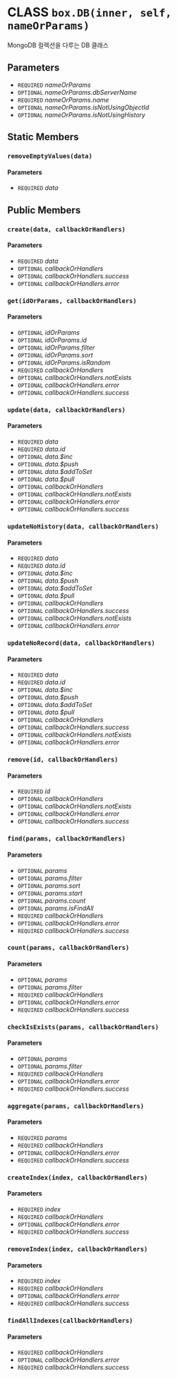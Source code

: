 # CLASS `box.DB(inner, self, nameOrParams)`
MongoDB 컬렉션을 다루는 DB 클래스

## Parameters
* `REQUIRED` *nameOrParams*
* `OPTIONAL` *nameOrParams.dbServerName*
* `REQUIRED` *nameOrParams.name*
* `OPTIONAL` *nameOrParams.isNotUsingObjectId*
* `OPTIONAL` *nameOrParams.isNotUsingHistory*

## Static Members

### `removeEmptyValues(data)`
#### Parameters
* `REQUIRED` *data*

## Public Members

### `create(data, callbackOrHandlers)`
#### Parameters
* `REQUIRED` *data*
* `OPTIONAL` *callbackOrHandlers*
* `OPTIONAL` *callbackOrHandlers.success*
* `OPTIONAL` *callbackOrHandlers.error*

### `get(idOrParams, callbackOrHandlers)`
#### Parameters
* `OPTIONAL` *idOrParams*
* `OPTIONAL` *idOrParams.id*
* `OPTIONAL` *idOrParams.filter*
* `OPTIONAL` *idOrParams.sort*
* `OPTIONAL` *idOrParams.isRandom*
* `REQUIRED` *callbackOrHandlers*
* `OPTIONAL` *callbackOrHandlers.notExists*
* `OPTIONAL` *callbackOrHandlers.error*
* `OPTIONAL` *callbackOrHandlers.success*

### `update(data, callbackOrHandlers)`
#### Parameters
* `REQUIRED` *data*
* `REQUIRED` *data.id*
* `OPTIONAL` *data.$inc*
* `OPTIONAL` *data.$push*
* `OPTIONAL` *data.$addToSet*
* `OPTIONAL` *data.$pull*
* `OPTIONAL` *callbackOrHandlers*
* `OPTIONAL` *callbackOrHandlers.notExists*
* `OPTIONAL` *callbackOrHandlers.error*
* `OPTIONAL` *callbackOrHandlers.success*

### `updateNoHistory(data, callbackOrHandlers)`
#### Parameters
* `REQUIRED` *data*
* `REQUIRED` *data.id*
* `OPTIONAL` *data.$inc*
* `OPTIONAL` *data.$push*
* `OPTIONAL` *data.$addToSet*
* `OPTIONAL` *data.$pull*
* `OPTIONAL` *callbackOrHandlers*
* `OPTIONAL` *callbackOrHandlers.success*
* `OPTIONAL` *callbackOrHandlers.notExists*
* `OPTIONAL` *callbackOrHandlers.error*

### `updateNoRecord(data, callbackOrHandlers)`
#### Parameters
* `REQUIRED` *data*
* `REQUIRED` *data.id*
* `OPTIONAL` *data.$inc*
* `OPTIONAL` *data.$push*
* `OPTIONAL` *data.$addToSet*
* `OPTIONAL` *data.$pull*
* `OPTIONAL` *callbackOrHandlers*
* `OPTIONAL` *callbackOrHandlers.success*
* `OPTIONAL` *callbackOrHandlers.notExists*
* `OPTIONAL` *callbackOrHandlers.error*

### `remove(id, callbackOrHandlers)`
#### Parameters
* `REQUIRED` *id*
* `OPTIONAL` *callbackOrHandlers*
* `OPTIONAL` *callbackOrHandlers.notExists*
* `OPTIONAL` *callbackOrHandlers.error*
* `OPTIONAL` *callbackOrHandlers.success*

### `find(params, callbackOrHandlers)`
#### Parameters
* `OPTIONAL` *params*
* `OPTIONAL` *params.filter*
* `OPTIONAL` *params.sort*
* `OPTIONAL` *params.start*
* `OPTIONAL` *params.count*
* `OPTIONAL` *params.isFindAll*
* `REQUIRED` *callbackOrHandlers*
* `OPTIONAL` *callbackOrHandlers.error*
* `REQUIRED` *callbackOrHandlers.success*

### `count(params, callbackOrHandlers)`
#### Parameters
* `OPTIONAL` *params*
* `OPTIONAL` *params.filter*
* `REQUIRED` *callbackOrHandlers*
* `OPTIONAL` *callbackOrHandlers.error*
* `REQUIRED` *callbackOrHandlers.success*

### `checkIsExists(params, callbackOrHandlers)`
#### Parameters
* `OPTIONAL` *params*
* `OPTIONAL` *params.filter*
* `REQUIRED` *callbackOrHandlers*
* `OPTIONAL` *callbackOrHandlers.error*
* `REQUIRED` *callbackOrHandlers.success*

### `aggregate(params, callbackOrHandlers)`
#### Parameters
* `REQUIRED` *params*
* `REQUIRED` *callbackOrHandlers*
* `OPTIONAL` *callbackOrHandlers.error*
* `REQUIRED` *callbackOrHandlers.success*

### `createIndex(index, callbackOrHandlers)`
#### Parameters
* `REQUIRED` *index*
* `REQUIRED` *callbackOrHandlers*
* `OPTIONAL` *callbackOrHandlers.error*
* `REQUIRED` *callbackOrHandlers.success*

### `removeIndex(index, callbackOrHandlers)`
#### Parameters
* `REQUIRED` *index*
* `REQUIRED` *callbackOrHandlers*
* `OPTIONAL` *callbackOrHandlers.error*
* `REQUIRED` *callbackOrHandlers.success*

### `findAllIndexes(callbackOrHandlers)`
#### Parameters
* `REQUIRED` *callbackOrHandlers*
* `OPTIONAL` *callbackOrHandlers.error*
* `REQUIRED` *callbackOrHandlers.success*
